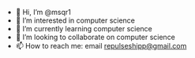 - 👋 Hi, I’m @msqr1
- 👀 I’m interested in computer science
- 🌱 I’m currently learning computer science
- 💞️ I’m looking to collaborate on computer science
- 📫 How to reach me: email repulseshipp@gmail.com

<!---
msqr1/msqr1 is a ✨ special ✨ repository because its `README.md` (this file) appears on your GitHub profile.
You can click the Preview link to take a look at your changes.
--->
